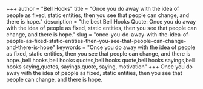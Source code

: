 +++
author = "Bell Hooks"
title = "Once you do away with the idea of people as fixed, static entities, then you see that people can change, and there is hope."
description = "the best Bell Hooks Quote: Once you do away with the idea of people as fixed, static entities, then you see that people can change, and there is hope."
slug = "once-you-do-away-with-the-idea-of-people-as-fixed-static-entities-then-you-see-that-people-can-change-and-there-is-hope"
keywords = "Once you do away with the idea of people as fixed, static entities, then you see that people can change, and there is hope.,bell hooks,bell hooks quotes,bell hooks quote,bell hooks sayings,bell hooks saying,quotes, sayings,quote, saying, motivation"
+++
Once you do away with the idea of people as fixed, static entities, then you see that people can change, and there is hope.
